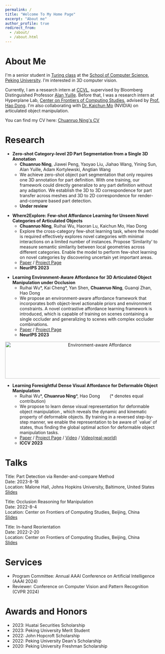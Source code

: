 ```yaml
---
permalink: /
title: "Welcome To My Home Page"
excerpt: "About me"
author_profile: true
redirect_from: 
  - /about/
  - /about.html
---
```


# About Me

I'm a senior student in [Turing class](https://cfcs.pku.edu.cn/research/turing_program/introduction1/index.htm) at the [School of Computer Science](https://eecs.pku.edu.cn), [Peking University](https://english.pku.edu.cn). 
I'm interested in 3D computer vision. 

Currently, I am a research intern at [CCVL](https://ccvl.jhu.edu/team/), supervised by Bloomberg Distinguished Professor [Alan Yuille](https://www.cs.jhu.edu/~ayuille/). Before that, I was a research intern at Hyperplane Lab, 
[Center on Frontiers of Computing Studies](https://cfcs.pku.edu.cn/english/), advised by [Prof. Hao Dong](https://zsdonghao.github.io).
I'm also collaborating with [Dr. Kaichun Mo](https://kaichun-mo.github.io) (NVIDIA) on articulated object manipulation.

You can find my CV here: [Chuanruo Ning's CV](https://tritiumr.github.io/assets/CV.pdf)

Research
======
- **Zero-shot Category-level 2D Part Segmentation from a Single 3D Annotation**
  * **Chuanruo Ning**, Jiawei Peng, Yaoyao Liu, Jiahao Wang, Yining Sun, Alan Yuille, Adam Kortylewski, Angtian Wang
  * We achieve zero-shot object part segmentation that only requires one 3D annotation for part definition. With one 
  training, our framework could directly generalize to any part definition without any adaption. We establish the 3D to 
  3D correspondence for part transfer across meshes and 3D to 2D correspondence for render-and-compare based part detection.
  * **Under review**

[//]: # (<div align="center">)

[//]: # (<img src="https://tritiumr.github.io/assets/picture/corr.png" width = "600" height = "160" title="Few-shot on novel category">)

[//]: # (</div>)

- **Where2Explore: Few-shot Affordance Learning for Unseen Novel Categories of Articulated Objects**
  * **Chuanruo Ning**, Ruihai Wu, Haoran Lu, Kaichun Mo, Hao Dong
  * Explore the cross-category few-shot learning task, where the model is required effectively explores novel categories 
  with minimal interactions on a limited number of instances. Propose ‘Similarity’ to measure semantic similarity between 
  local geometries across different categories. Enable the model to perform few-shot learning on novel categories by 
  discovering uncertain yet important areas.
  * [Paper](https://arxiv.org/abs/2309.07473) / [Project Page](https://tritiumr.github.io/Where2Explore/)
  * **NeurIPS 2023**

[//]: # (<div align="center">)

[//]: # (<img src="https://tritiumr.github.io/assets/picture/w2e.png" width = "600" height = "160" title="Few-shot on novel category">)

[//]: # (</div>)

- **Learning Environment-Aware Affordance for 3D Articulated Object Manipulation under Occlusion**
  * Ruihai Wu\*, Kai Cheng\*, Yan Shen, **Chuanruo Ning**, Guanqi Zhan, Hao Dong
  * We propose an environment-aware affordance framework that incorporates both object-level actionable priors and environment 
  constraints. A novel contrastive affordance learning framework is introduced, which is capable of training on scenes containing 
  a single occluder and generalizing to scenes with complex occluder combinations.
  * [Paper](https://arxiv.org/abs/2309.07510) / [Project Page](https://chengkaiacademycity.github.io/EnvAwareAfford/)
  * **NeurIPS 2023**

<div align="center">
<img src="https://tritiumr.github.io/assets/picture/env.png" width = "600" height = "120" title="Environment-aware Affordance">
</div>

- **Learning Foresightful Dense Visual Affordance for Deformable Object Manipulation**
  * Ruihai Wu\*, **Chuanruo Ning**\*, Hao Dong    &nbsp;&nbsp;&nbsp;&nbsp;&nbsp;&nbsp;  (\* denotes equal contribution)
  * We propose to learn dense visual representation for deformable object manipulation
, which reveals the dynamic and kinematic property of deformable objects.
By training in a reversed step-by-step manner, we enable the representation to be aware of 
`value' of states, thus finding the global optimal action for deformable object manipulation tasks. 
  * [Paper](https://arxiv.org/abs/2303.11057) / [Project Page](https://hyperplane-lab.github.io/DeformableAffordance/) / [Video](https://www.youtube.com/watch?v=DiZ9aXjK_PU) / [Video(real-world)](https://www.youtube.com/watch?v=aYneBzwhOGs)
  * **ICCV 2023**

[//]: # (<div align="center">)

[//]: # (<img src="https://tritiumr.github.io/assets/picture/deformable.png" width="650" height="150" title="Manipulation demonstration in the real world">)

[//]: # (</div>)


Talks
=====
Title: Part Detection via Render-and-compare Method \
Date: 2023-8-18 \
Location: Malone Hall, Johns Hopkins University, Baltimore, United States \
[Slides](https://tritiumr.github.io/assets/ppt/Part_Detection.pdf)

Title: Occlusion Reasoning for Manipulation \
Date: 2022-8-4 \
Location: Center on Frontiers of Computing Studies, Beijing, China \
[Slides](https://tritiumr.github.io/assets/ppt/Occlusion_Reasoning.pdf)

Title: In-hand Reorientation \
Date: 2022-2-20 \
Location: Center on Frontiers of Computing Studies, Beijing, China \
[Slides](https://tritiumr.github.io/assets/ppt/In-hand_Reorientation.pdf)

# Services
- Program Committee: Annual AAAI Conference on Artificial Intelligence (AAAI 2024)
- Reviewer: Conference on Computer Vision and Pattern Recognition (CVPR 2024)

Awards and Honors
======
- 2023: Huatai Securities Scholarship
- 2023: Peking University Merit Student
- 2022: John Hopcroft Scholarship
- 2022: Peking University Dean's Scholarship
- 2020: Peking University Freshman Scholarship



